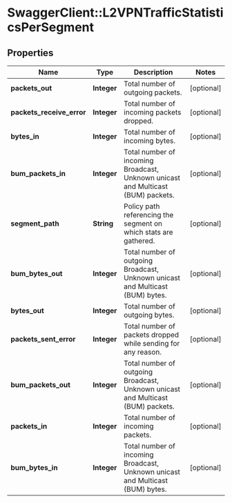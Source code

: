 # SwaggerClient::L2VPNTrafficStatisticsPerSegment

## Properties
Name | Type | Description | Notes
------------ | ------------- | ------------- | -------------
**packets_out** | **Integer** | Total number of outgoing packets.  | [optional] 
**packets_receive_error** | **Integer** | Total number of incoming packets dropped.  | [optional] 
**bytes_in** | **Integer** | Total number of incoming bytes.  | [optional] 
**bum_packets_in** | **Integer** | Total number of incoming Broadcast, Unknown unicast and Multicast (BUM) packets.  | [optional] 
**segment_path** | **String** | Policy path referencing the segment on which stats are gathered.  | [optional] 
**bum_bytes_out** | **Integer** | Total number of outgoing Broadcast, Unknown unicast and Multicast (BUM) bytes.  | [optional] 
**bytes_out** | **Integer** | Total number of outgoing bytes.  | [optional] 
**packets_sent_error** | **Integer** | Total number of packets dropped while sending for any reason.  | [optional] 
**bum_packets_out** | **Integer** | Total number of outgoing Broadcast, Unknown unicast and Multicast (BUM) packets.  | [optional] 
**packets_in** | **Integer** | Total number of incoming packets.  | [optional] 
**bum_bytes_in** | **Integer** | Total number of incoming Broadcast, Unknown unicast and Multicast (BUM) bytes.  | [optional] 


